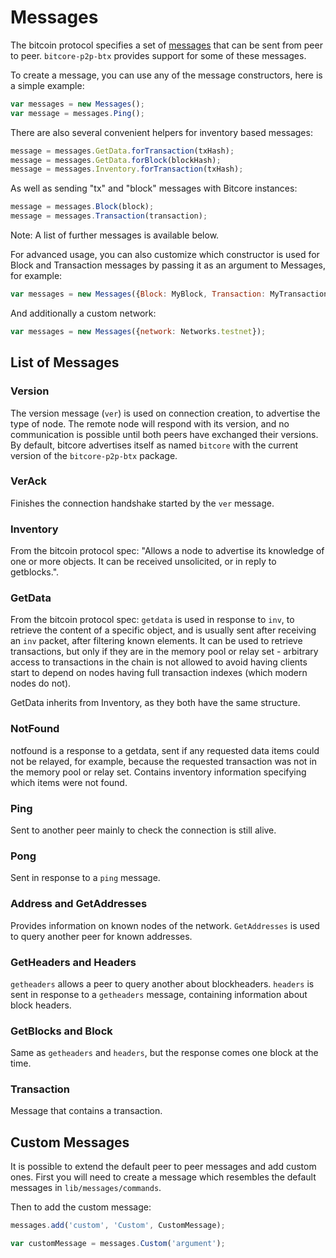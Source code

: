 # Messages

The bitcoin protocol specifies a set of [messages](https://en.bitcoin.it/wiki/Protocol_specification) that can be sent from peer to peer. `bitcore-p2p-btx` provides support for some of these messages.

To create a message, you can use any of the message constructors, here is a simple example:

```javascript
var messages = new Messages();
var message = messages.Ping();
```

There are also several convenient helpers for inventory based messages:

```javascript
message = messages.GetData.forTransaction(txHash);
message = messages.GetData.forBlock(blockHash);
message = messages.Inventory.forTransaction(txHash);
```

As well as sending "tx" and "block" messages with Bitcore instances:

```javascript
message = messages.Block(block);
message = messages.Transaction(transaction);
```

Note: A list of further messages is available below.

For advanced usage, you can also customize which constructor is used for Block and Transaction messages by passing it as an argument to Messages, for example:

```javascript
var messages = new Messages({Block: MyBlock, Transaction: MyTransaction});
```

And additionally a custom network:

```javascript
var messages = new Messages({network: Networks.testnet});
```

## List of Messages

### Version

The version message (`ver`) is used on connection creation, to advertise the type of node. The remote node will respond with its version, and no communication is possible until both peers have exchanged their versions. By default, bitcore advertises itself as named `bitcore` with the current version of the `bitcore-p2p-btx` package.

### VerAck

Finishes the connection handshake started by the `ver` message.

### Inventory

From the bitcoin protocol spec: "Allows a node to advertise its knowledge of one or more objects. It can be received unsolicited, or in reply to getblocks.".

### GetData

From the bitcoin protocol spec: `getdata` is used in response to `inv`, to retrieve the content of a specific object, and is usually sent after receiving an `inv` packet, after filtering known elements. It can be used to retrieve transactions, but only if they are in the memory pool or relay set - arbitrary access to transactions in the chain is not allowed to avoid having clients start to depend on nodes having full transaction indexes (which modern nodes do not).

GetData inherits from Inventory, as they both have the same structure.

### NotFound

notfound is a response to a getdata, sent if any requested data items could not be relayed, for example, because the requested transaction was not in the memory pool or relay set. Contains inventory information specifying which items were not found.

### Ping

Sent to another peer mainly to check the connection is still alive.

### Pong

Sent in response to a `ping` message.

### Address and GetAddresses

Provides information on known nodes of the network. `GetAddresses` is used to query another peer for known addresses.

### GetHeaders and Headers

`getheaders` allows a peer to query another about blockheaders. `headers` is sent in response to a `getheaders` message, containing information about block headers.

### GetBlocks and Block

Same as `getheaders` and `headers`, but the response comes one block at the time.

### Transaction

Message that contains a transaction.

## Custom Messages

It is possible to extend the default peer to peer messages and add custom ones. First you will need to create a message which resembles the default messages in `lib/messages/commands`.

Then to add the custom message:

```javascript
messages.add('custom', 'Custom', CustomMessage);

var customMessage = messages.Custom('argument');
```
